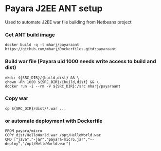 Payara J2EE ANT setup
================
Used to automate J2EE war file building from Netbeans project

### Get ANT build image
```
docker build -q -t mharj/payaraant https://github.com/mharj/Dockerfiles.git#:payaraant
```
### Build war file (Payara uid 1000 needs write access to build and dist)
```
mkdir ${SRC_DIR}/{build,dist} && \
chown -Rh 1000 ${SRC_DIR}/{build,dist} && \
docker run -i --rm -v ${SRC_DIR}:/src mharj/payaraant
```
### Copy war
```
cp ${SRC_DIR}/dist/*.war ...
```
### or automate deployment with Dockerfile
```
FROM payara/micro
COPY dist/HelloWorld.war /opt/HelloWorld.war
CMD ["java","-jar","payara-micro.jar","--deploy","/opt/HelloWorld.war"]
```
